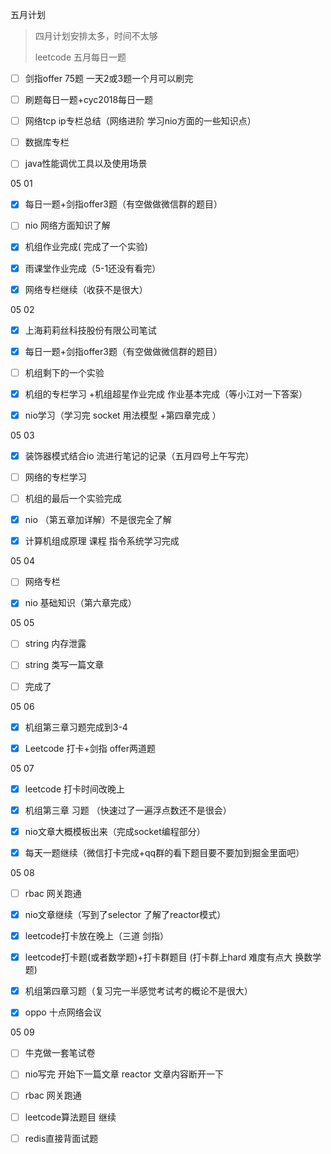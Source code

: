 五月计划 

> 四月计划安排太多，时间不太够
>
> leetcode 五月每日一题

- [ ] 剑指offer 75题 一天2或3题一个月可以刷完
- [ ] 刷题每日一题+cyc2018每日一题
- [ ] 网络tcp ip专栏总结（网络进阶 学习nio方面的一些知识点）
- [ ] 数据库专栏 
- [ ] java性能调优工具以及使用场景





05 01

- [x] 每日一题+剑指offer3题（有空做做微信群的题目）
- [ ] nio 网络方面知识了解
- [x] 机组作业完成( 完成了一个实验)
- [x] 雨课堂作业完成（5-1还没有看完）
- [x] 网络专栏继续（收获不是很大）



05 02

- [x] 上海莉莉丝科技股份有限公司笔试

- [x] 每日一题+剑指offer3题（有空做做微信群的题目）

- [ ] 机组剩下的一个实验

- [x] 机组的专栏学习 +机组超星作业完成 作业基本完成（等小江对一下答案）

- [x] nio学习（学习完 socket 用法模型 +第四章完成 ）

  



05 03

- [x] 装饰器模式结合io 流进行笔记的记录（五月四号上午写完）
- [ ] 网络的专栏学习
- [ ] 机组的最后一个实验完成
- [x] nio （第五章加详解）不是很完全了解
- [x] 计算机组成原理 课程 指令系统学习完成



05 04

- [ ] 网络专栏
- [x] nio 基础知识（第六章完成）



05 05

- [ ] string 内存泄露
- [ ] string 类写一篇文章
- [ ] 完成了





05 06 

- [x] 机组第三章习题完成到3-4
- [x] Leetcode 打卡+剑指 offer两道题



05 07 

- [x] leetcode 打卡时间改晚上 

- [x] 机组第三章 习题 （快速过了一遍浮点数还不是很会）

- [x] nio文章大概模板出来（完成socket编程部分）

- [x] 每天一题继续（微信打卡完成+qq群的看下题目要不要加到掘金里面吧）




05 08

- [ ] rbac 网关跑通 
- [x] nio文章继续（写到了selector 了解了reactor模式）
- [x] leetcode打卡放在晚上（三道 剑指）
- [x] leetcode打卡题(或者数学题)+打卡群题目 (打卡群上hard 难度有点大 换数学题)
- [x] 机组第四章习题（复习完一半感觉考试考的概论不是很大）
- [x] oppo 十点网络会议



05 09 

- [ ] 牛克做一套笔试卷
- [ ] nio写完 开始下一篇文章 reactor  文章内容断开一下
- [ ] rbac 网关跑通 
- [ ] leetcode算法题目 继续
- [ ] redis直接背面试题





